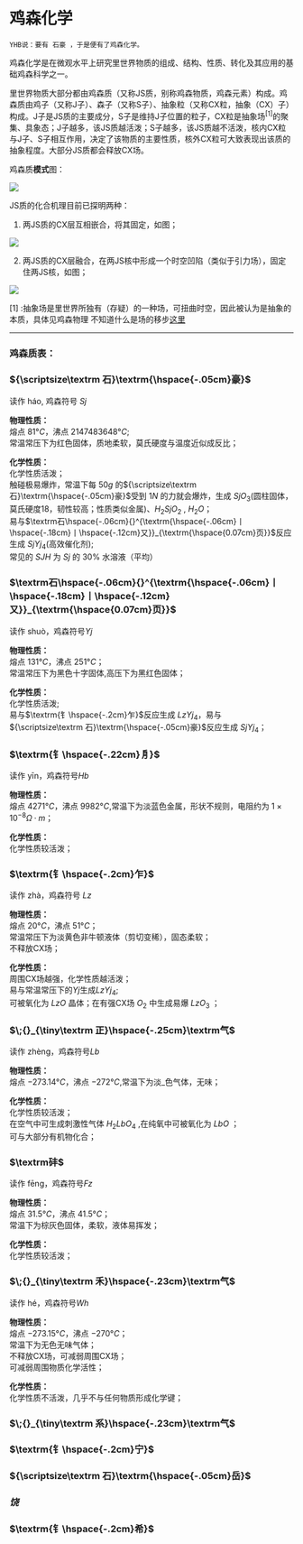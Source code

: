 # 鸡森化学

```
YHB说：要有 石豪 ，于是便有了鸡森化学。
```

鸡森化学是在微观水平上研究里世界物质的组成、结构、性质、转化及其应用的基础鸡森科学之一。

里世界物质大部分都由鸡森质（又称JS质，别称鸡森物质，鸡森元素）构成。鸡森质由鸡子（又称J子）、森子（又称S子）、抽象粒（又称CX粒，抽象（CX）子）构成。J子是JS质的主要成分，S子是维持J子位置的粒子，CX粒是抽象场$^{[1]}$的聚集、具象态；J子越多，该JS质越活泼；S子越多，该JS质越不活泼，核内CX粒与J子、S子相互作用，决定了该物质的主要性质，核外CX粒可大致表现出该质的抽象程度。大部分JS质都会释放CX场。

鸡森质**模式**图：

![](https://cdn.luogu.com.cn/upload/image_hosting/opu14xft.png)

JS质的化合机理目前已探明两种：
1. 两JS质的CX层互相嵌合，将其固定，如图；

![](https://cdn.luogu.com.cn/upload/image_hosting/qm5e4pzp.png)

2. 两JS质的CX层融合，在两JS核中形成一个时空凹陷（类似于引力场），固定住两JS核，如图；

![](https://cdn.luogu.com.cn/upload/image_hosting/54tmlfy7.png)

[1] :抽象场是里世界所独有（存疑）的一种场，可扭曲时空，因此被认为是抽象的本质，具体见鸡森物理
不知道什么是场的移步[这里](https://baike.baidu.com/item/%E5%9C%BA/7451287?fromModule=lemma_sense-layer#viewPageContent)

------------
### **鸡森质表：**

### ${\scriptsize\textrm 石}\textrm{\hspace{-.05cm}豪}$
读作 háo, 鸡森符号 $Sj$

**物理性质：**\
熔点 $81°C$，沸点 $2147483648°C$;\
常温常压下为红色固体，质地柔软，莫氏硬度与温度近似成反比；

**化学性质：**\
化学性质活泼；\
触碰极易爆炸，常温下每 $50g$ 的${\scriptsize\textrm 石}\textrm{\hspace{-.05cm}豪}$受到 $1N$ 的力就会爆炸，生成 $SjO_3$(圆柱固体，莫氏硬度18，韧性较高；性质类似金属)、$H_2SjO_2$ , $H_2O$；\
易与$\textrm石\hspace{-.06cm}{}^{\textrm{\hspace{-.06cm}丨\hspace{-.18cm}丨\hspace{-.12cm}又}}_{\textrm{\hspace{0.07cm}页}}$反应生成 $SjYj_4$(高效催化剂);\
常见的 $SJH$ 为 $Sj$ 的 $30\%$ 水溶液（平均）

### $\textrm石\hspace{-.06cm}{}^{\textrm{\hspace{-.06cm}丨\hspace{-.18cm}丨\hspace{-.12cm}又}}_{\textrm{\hspace{0.07cm}页}}$ 
读作 shuò，鸡森符号$Yj$

**物理性质：**\
熔点 $131°C$，沸点 $251°C$；\
常温常压下为黑色十字固体,高压下为黑红色固体；

**化学性质：**\
化学性质活泼;\
易与$\textrm{钅\hspace{-.2cm}乍}$反应生成 $LzYj_4$，易与${\scriptsize\textrm 石}\textrm{\hspace{-.05cm}豪}$反应生成 $SjYj_4$；

### $\textrm{钅\hspace{-.22cm}㐆}$
读作 yīn，鸡森符号$Hb$

**物理性质：**\
熔点 $4271°C$，沸点 $9982°C$,常温下为淡蓝色金属，形状不规则，电阻约为 $1×10^{-8}Ω·m$；

**化学性质：**\
化学性质较活泼；

### $\textrm{钅\hspace{-.2cm}乍}$
读作 zhà，鸡森符号 $Lz$

**物理性质：**\
熔点 $20°C$，沸点 $51°C$；\
常温常压下为淡黄色非牛顿液体（剪切变稀），固态柔软；\
不释放CX场；

**化学性质：**\
周围CX场越强，化学性质越活泼；\
易与常温常压下的$Yj$生成$LzYj_4$;\
可被氧化为 $LzO$ 晶体；在有强CX场 $O_2$ 中生成易爆 $LzO_3$ ；

### $\;{}_{\tiny\textrm 正}\hspace{-.25cm}\textrm气$
读作 zhèng，鸡森符号$Lb$

**物理性质：**\
熔点 $-273.14°C$，沸点 $-272°C$,常温下为淡_色气体，无味；

**化学性质：**\
化学性质较活泼；\
在空气中可生成刺激性气体 $H_2LbO_4$ ,在纯氧中可被氧化为 $LbO$ ；\
可与大部分有机物化合；

### $\textrm䂜$
读作 fēng，鸡森符号$Fz$

**物理性质：**\
熔点 $31.5°C$，沸点 $41.5°C$；\
常温下为棕灰色固体，柔软，液体易挥发；

**化学性质：**\
化学性质较活泼；

### $\;{}_{\tiny\textrm 禾}\hspace{-.23cm}\textrm气$
读作 hé，鸡森符号$Wh$

**物理性质：**\
熔点 $-273.15°C$，沸点 $-270°C$；\
常温下为无色无味气体；\
不释放CX场，可减弱周围CX场；\
可减弱周围物质化学活性；

**化学性质：**\
化学性质不活泼，几乎不与任何物质形成化学键；
### $\;{}_{\tiny\textrm 系}\hspace{-.23cm}\textrm气$

### $\textrm{钅\hspace{-.2cm}宁}$

### ${\scriptsize\textrm 石}\textrm{\hspace{-.05cm}岳}$

### $饶$

### $\textrm{钅\hspace{-.2cm}希}$
